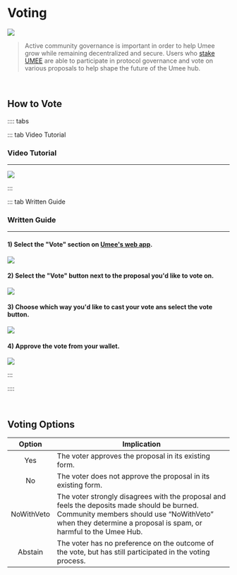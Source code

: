 # Voting

![](/bg/participate-gov.png)

> Active community governance is important in order to help Umee grow while remaining decentralized and secure. Users who [stake UMEE](/users/staking-umee/staking-umee) are able to participate in protocol governance and vote on various proposals to help shape the future of the Umee hub.

<br>

## How to Vote

:::: tabs

::: tab Video Tutorial

### Video Tutorial

****

![](/bg/vote.gif)

:::

::: tab Written Guide

### Written Guide

****

#### 1) Select the "Vote" section on [Umee's web app](https://app.umee.cc/#/governance).

![](/bg/select-vote-section.png)

#### 2) Select the "Vote" button next to the proposal you'd like to vote on.

![](/bg/click-vote.png)

#### 3) Choose which way you'd like to cast your vote ans select the vote button.

![](/bg/choose-vote-option.png)

#### 4) Approve the vote from your wallet.

![](/bg/confirm-vote-in-wallet.png)

:::

::::

<br>

## Voting Options

| Option |  Implication  |
|:--------:| -------------------------------------------------- |
|   Yes   | The voter approves the proposal in its existing form. |
|    No   | The voter does not approve the proposal in its existing form.|
|NoWithVeto| The voter strongly disagrees with the proposal and feels the deposits made should be burned. Community members should use “NoWithVeto” when they determine a proposal is spam, or harmful to the Umee Hub.|
| Abstain | The voter has no preference on the outcome of the vote, but has still participated in the voting process.|